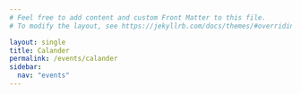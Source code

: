 ```yaml
---
# Feel free to add content and custom Front Matter to this file.
# To modify the layout, see https://jekyllrb.com/docs/themes/#overriding-theme-defaults

layout: single
title: Calander
permalink: /events/calander
sidebar:
  nav: "events"
---
```

